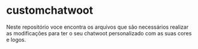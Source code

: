 # customchatwoot
Neste repositório voce encontra os arquivos que são necessários realizar as modificações para ter o seu chatwoot personalizado com as suas cores e logos.
